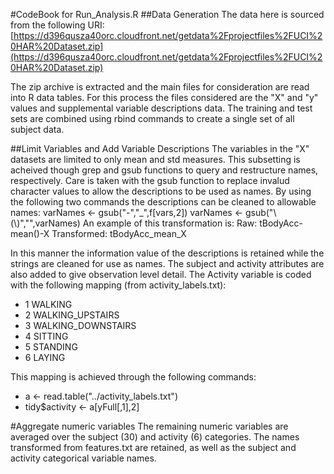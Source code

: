 #CodeBook for Run_Analysis.R
##Data Generation
The data here is sourced from the following URI:
[https://d396qusza40orc.cloudfront.net/getdata%2Fprojectfiles%2FUCI%20HAR%20Dataset.zip](https://d396qusza40orc.cloudfront.net/getdata%2Fprojectfiles%2FUCI%20HAR%20Dataset.zip)

The zip archive is extracted and the main files for consideration are read into R data tables.
For this process the files considered are the "X" and "y" values and supplemental variable descriptions data.
The training and test sets are combined using rbind commands to create a single set of all subject data.

##Limit Variables and Add Variable Descriptions
The variables in the "X" datasets are limited to only mean and std measures.
This subsetting is acheived though grep and gsub functions to query and restructure names, respectively.
Care is taken with the gsub function to replace invalud character values to allow the descriptions to be used as names.
By using the following two commands the descriptions can be cleaned to allowable names:
	varNames <- gsub("-","_",f[vars,2])
	varNames <- gsub("\\(\\)","",varNames)
An example of this transformation is:
Raw:			tBodyAcc-mean()-X
Transformed:	tBodyAcc_mean_X

In this manner the information value of the descriptions is retained while the strings are cleaned for use as names.
The subject and activity attributes are also added to give observation level detail.
The Activity variable is coded with the following mapping (from activity_labels.txt):
* 1 WALKING
* 2 WALKING_UPSTAIRS
* 3 WALKING_DOWNSTAIRS
* 4 SITTING
* 5 STANDING
* 6 LAYING

This mapping is achieved through the following commands:
* a <- read.table("../activity_labels.txt")
* tidy$activity <- a[yFull[,1],2]

#Aggregate numeric variables
The remaining numeric variables are averaged over the subject (30) and activity (6) categories.
The names transformed from features.txt are retained, as well as the subject and activity categorical variable names.